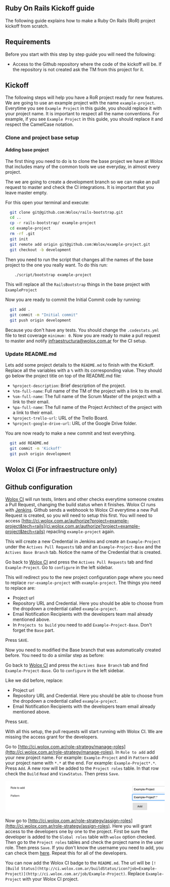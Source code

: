 Ruby On Rails Kickoff guide
-------------------------

The following guide explains how to make a Ruby On Rails (RoR) project kickoff from scratch. 

## Requirements

Before you start with this step by step guide you will need the following:
  * Access to the Github repository where the code of the kickoff will be. If the repository is not created ask the TM from this project for it.

## Kickoff

The following steps will help you have a RoR project ready for new features. We are going to use an example project with the name `example-project`. Everytime you see `Example Project` in this guide, you should replace it with your project name. It is important to respect all the name conventions. For example, if you see `Example Project` in this guide, you should replace it and respect the CamelCase notation.

### Clone and project base setup

#### Adding base project

The first thing you need to do is to clone the base project we have at Wolox that includes many of the common tools we use everyday, in almost every project.

The we are going to create a development branch so we can make an pull request to master and check the CI integrations. It is important that you leave master empty.

For this open your terminal and execute:

  ```bash
    git clone git@github.com:Wolox/rails-bootstrap.git
    cd ..
    cp -r rails-bootstrap/ example-project
    cd example-project
    rm -rf .git
    git init
    git remote add origin git@github.com:Wolox/example-project.git
    git checkout -b development
  ```

Then you need to run the script that changes all the names of the base project to the one you really want. To do this run:

```bash
    ./script/bootstrap example-project
  ```

This will replace all the `RailsBootstrap` things in the base project with `ExampleProject`

Now you are ready to commit the Initial Commit code by running:

  ```bash
    git add .
    git commit -m "Initial commit"
    git push origin development
  ```

Because you don't have any tests. You should change the `.codestats.yml` file to test coverage `minimum: 0`. Now you are ready to make a pull request to master and notify infraestructura@wolox.com.ar for the CI setup.

### Update README.md

Lets add some project details to the `README.md` to finish with the Kickoff. Replace all the variables with a `%` with its corresponding value. They should go below the project title on top of the README.md file:

* `%project-description`: Brief description of the project.
* `%tm-full-name`: Full name of the TM of the project with a link to its email.
* `%sm-full-name`: The full name of the Scrum Master of the project with a link to their email.
* `%pa-full-name`: The full name of the Project Architect of the project with a link to their email.
* `%project-trello-url`: URL of the Trello Board.
* `%project-google-drive-url`: URL of the Google Drive folder.

You are now ready to make a new commit and test everything.

  ```bash
    git add README.md
    git commit -m 'Kickoff'
    git push origin development
  ```

## Wolox CI (For infraestructure only)

## Github configuration

[Wolox CI](http://ci.wolox.com.ar) will run tests, linters and other checks everytime someone creates a Pull Request, changing the build status when it finishes. Wolox CI runs with [Jenkins](https://jenkins.io/). Github sends a webhoook to Wolox CI everytime a new Pull Request is created, so you will need to setup this first. You will need to access [http://ci.wolox.com.ar/authorize?project=example-project&tech=rails](ci.wolox.com.ar/authorize?project=example-project&tech=rails) repacling `example-project` again.

This will create a new Credential in Jenkins and create an `Example-Project` under the `Actives Pull Requests` tab and an `Example-Project-Base` and the `Actives Base Branch` tab. Notice the name of the Credential that is created.

Go back to [Wolox CI](http://ci.wolox.com.ar) and press the `Actives Pull Requests` tab and find `Example-Project`. Go to `configure` in the left sidebar.

This will redirect you to the new project configuration page where you need to replace `ror-example-project` with `example-project`. The things you need to replace are:

 - Project url
 - Repository URL and Credential. Here you should be able to choose from the dropdown a credential called `example-project`.
 - Email Notification Recipients with the developers team mail already mentioned above.
 - In `Projects to build` you need to add `Example-Project-Base`. Don't forget the `Base` part.

Press `SAVE`.

Now you need to modified the Base branch that was automatically created before. You need to do a similar step as before:

Go back to [Wolox CI](http://ci.wolox.com.ar) and press the `Actives Base Branch` tab and find `Example-Project-Base`. Go to `configure` in the left sidebar.

Like we did before, replace:

 - Project url
 - Repository URL and Credential. Here you should be able to choose from the dropdown a credential called `example-project`.
 - Email Notification Recipients with the developers team email already mentioned above.

Press `SAVE`.

With all this setup, the pull requests will start running with Wolox CI. We are missing the access grant for the developers.

Go to [http://ci.wolox.com.ar/role-strategy/manage-roles](http://ci.wolox.com.ar/role-strategy/manage-roles). In `Role to add` add your new project name. For example: `Example-Project` and in `Pattern` add your project name with `*.*` at the end. For example: `Example-Project*.*`. Press `Add`. A new row will be added to the `Project roles` table. In that row check the `Build` `Read` and `ViewStatus`. Then press `Save`.

![WoloxCI New Credential](./resources/woloxci-manage-roles.png)

Now go to [http://ci.wolox.com.ar/role-strategy/assign-roles](http://ci.wolox.com.ar/role-strategy/assign-roles). Here you will grant access to the developers one by one to the project. First be sure the developer is added to the `Global roles` table with `wolox` option checked. Then go to the `Project roles` tables and check the project name in the user role. Then press `Save`. If you don't know the username you need to add, you can check them [here](http://ci.wolox.com.ar/asynchPeople/). Repeat this for all of the developers.

You can now add the Wolox CI badge to the `README.md`. The url will be `[![Build Status](http://ci.wolox.com.ar/buildStatus/icon?job=Example-Project)](http://ci.wolox.com.ar/job/Example-Project)`. Replace `Example-Project` with your Wolox CI project.
